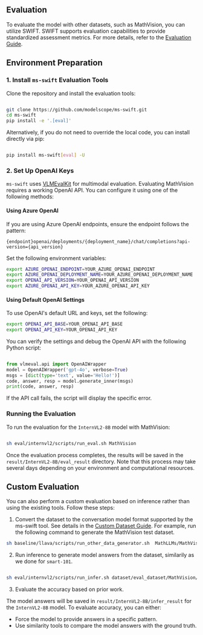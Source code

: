 ## Evaluation

To evaluate the model with other datasets, such as MathVision, you can utilize SWIFT. SWIFT supports evaluation capabilities to provide standardized assessment metrics. 
For more details, refer to the [Evaluation Guide](https://github.com/modelscope/ms-swift/blob/main/docs/source_en/Instruction/Evaluation.md).

## Environment Preparation

### 1. Install `ms-swift` Evaluation Tools

Clone the repository and install the evaluation tools:

```bash

git clone https://github.com/modelscope/ms-swift.git
cd ms-swift
pip install -e '.[eval]'

```

Alternatively, if you do not need to override the local code, you can install directly via pip:

```bash

pip install ms-swift[eval] -U

```

### 2. Set Up OpenAI Keys

`ms-swift` uses [VLMEvalKit](https://github.com/open-compass/VLMEvalKit) for multimodal evaluation. Evaluating MathVision requires a working OpenAI API. 
You can configure it using one of the following methods:

#### Using Azure OpenAI

If you are using Azure OpenAI endpoints, ensure the endpoint follows the pattern:

```
{endpoint}openai/deployments/{deployment_name}/chat/completions?api-version={api_version}

```

Set the following environment variables:

```bash
export AZURE_OPENAI_ENDPOINT=YOUR_AZURE_OPENAI_ENDPOINT
export AZURE_OPENAI_DEPLOYMENT_NAME=YOUR_AZURE_OPENAI_DEPLOYMENT_NAME
export OPENAI_API_VERSION=YOUR_OPENAI_API_VERSION
export AZURE_OPENAI_API_KEY=YOUR_AZURE_OPENAI_API_KEY

```

#### Using Default OpenAI Settings

To use OpenAI's default URL and keys, set the following:


```bash
export OPENAI_API_BASE=YOUR_OPENAI_API_BASE
export OPENAI_API_KEY=YOUR_OPENAI_API_KEY
```
You can verify the settings and debug the OpenAI API with the following Python script:

```python

from vlmeval.api import OpenAIWrapper
model = OpenAIWrapper('gpt-4o', verbose=True)
msgs = [dict(type='text', value='Hello!')]
code, answer, resp = model.generate_inner(msgs)
print(code, answer, resp)
```

If the API call fails, the script will display the specific error.

### Running the Evaluation

To run the evaluation for the `InternVL2-8B` model with MathVision:

```bash

sh eval/internvl2/scripts/run_eval.sh MathVision

```

Once the evaluation process completes, the results will be saved in the `result/InternVL2-8B/eval_result` directory. 
Note that this process may take several days depending on your environment and computational resources.

## Custom Evaluation

You can also perform a custom evaluation based on inference rather than using the existing tools. Follow these steps:

1. Convert the dataset to the conversation model format supported by the ms-swift tool. See details in the [Custom Dataset Guide](https://github.com/modelscope/ms-swift/blob/main/docs/source_en/Customization/Custom-dataset.md). For example, run the following command to generate the MathVision test dataset.

```bash
sh baseline/llava/scripts/run_other_data_generator.sh  MathLLMs/MathVision test
```

2. Run inference to generate model answers from the dataset, similarily as we done for `smart-101`.

```bash

sh eval/internvl2/scripts/run_infer.sh dataset/eval_dataset/MathVision/test/MathVision.json

```

3. Evaluate the accuracy based on prior work.

The model answers will be saved in `result/InternVL2-8B/infer_result` for the `InternVL2-8B` model. 
To evaluate accuracy, you can either:

- Force the model to provide answers in a specific pattern.
- Use similarity tools to compare the model answers with the ground truth.

